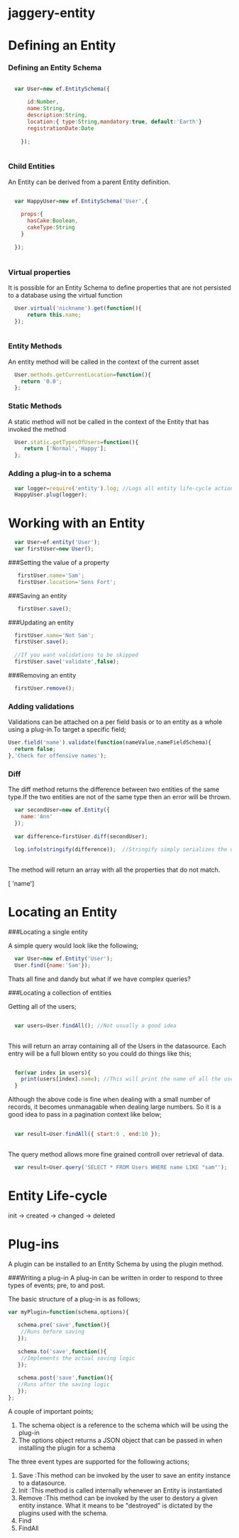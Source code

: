 jaggery-entity
==============

Defining an Entity
==================

### Defining an Entity Schema

```javascript

  var User=new ef.EntitySchema({
    
      id:Number,
      name:String,
      description:String,
      location:{ type:String,mandatory:true, default:'Earth'}
      registrationDate:Date
      
    });
  
```

### Child Entities
An Entity can be derived from a parent Entity definition.

```javascript

  var HappyUser=new ef.EntitySchema('User',{
  
    props:{
      hasCake:Boolean,
      cakeType:String
    }
    
  });
  
```

### Virtual properties
It is possible for an Entity Schema to define properties that are not persisted to a database using the virtual function

```javascript
  User.virtual('nickname').get(function(){
      return this.name;
  });
  
```

### Entity Methods
An entity method will be called in the context of the current asset

```javascript
  User.methods.getCurrentLocation=function(){
    return '0.0';
  };
```


### Static Methods
A static method will not be called in the context of the Entity that has invoked the method

```javascript
  User.static.getTypesOfUsers=function(){
     return ['Normal','Happy'];
  };
```

  
### Adding a plug-in to a schema

```javascript
  var logger=require('entity').log; //Logs all entity life-cycle actions
  HappyUser.plug(logger);
```


Working with an Entity
======================


```javascript
  var User=ef.entity('User');
  var firstUser=new User();
```

###Setting the value of a property

```javascript
   firstUser.name='Sam';
   firstUser.location='Sens Fort';
```

###Saving an entity

```javascript
   firstUser.save();
```

###Updating an entity

```javascript
  firstUser.name='Not Sam';
  firstUser.save();
  
  //If you want validations to be skipped
  firstUser.save('validate',false);
```

###Removing an entity

```javascript
  firstUser.remove();
```

### Adding validations
Validations can be attached on a per field basis or to an entity as a whole using a plug-in.To target a specific field;

```javascript
User.field('name').validate(function(nameValue,nameFieldSchema){
  return false;
},'Check for offensive names');

```


### Diff
The diff method returns the difference between two entities of the same type.If the two entities are not of the same type then an error will be thrown.

```javascript
  var secondUser=new ef.Entity({
    name:'Ann'
  });
  
  var difference=firstUser.diff(secondUser);
  
  log.info(stringify(difference));  //Stringify simply serializes the output
  
```

The method will return an array with all the properties that do not match.

[ 'name']


Locating an Entity
==================

###Locating  a single entity

A simple query would look like the following;

```javascript
  var User=new ef.Entity('User');
  User.find({name:'Sam'});  
```

Thats all fine and dandy but what if we have complex queries?


###Locating a collection of entities

Getting all of the users;

```javascript

  var users=User.findAll(); //Not usually a good idea
  
```
This will return an array containing all of the Users in the datasource. Each entry will be a full blown entity so you could do things like this;

```javascript

  for(var index in users){
    print(users[index].name); //This will print the name of all the users
  }
```

Although the above code is fine when dealing with a small number of records, it becomes unmanagable when dealing large numbers. So it is a good idea to pass in a pagination context like below;

```javascript
  
  var result=User.findAll({ start:0 , end:10 });
  
```

The query method allows more fine grained controll over retrieval of data.

```javascript
  var result=User.query('SELECT * FROM Users WHERE name LIKE "sam"');
```



Entity Life-cycle
=================

init ->  created -> changed -> deleted 


Plug-ins
========
A plugin can be installed to an Entity Schema by using the plugin method.

###Writing a plug-in
A plug-in can be written in order to respond to three types of events; pre, to and post.

The basic structure of a plug-in is as follows;

```javascript
var myPlugin=function(schema,options){
  
   schema.pre('save',function(){
    //Runs before saving
   });
   
   schema.to('save',function(){
    //Implements the actual saving logic
   });
   
   schema.post('save',function(){
   //Runs after the saving logic
   });
};

```

A couple of important points;

1. The schema object is a reference to the schema which will be using the plug-in
2. The options object returns a JSON object that can be passed in when installing the plugin for a schema

The three event types are supported for the following actions;

1. Save :This method can be invoked by the user to save an entity instance to a datasource.
2. Init  :This method is called internally whenever an Entity is instantiated
3. Remove :This method can be invoked by the user to destory a given entity instance. What it means to be "destroyed" is dictated by the plugins used with the schema.
4. Find
5. FindAll











